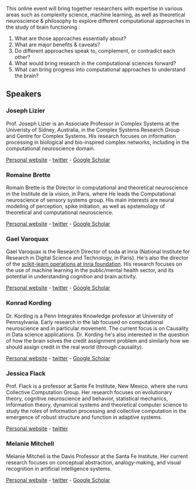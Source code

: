 This online event will bring together researchers with expertise in various areas such as complexity science, machine learning, as well as theoretical neuroscience & philosophy to explore different computational approaches in the study of brain functioning : 

1. What are those approaches essentially about? 
2. What are major benefits & caveats? 
3. Do different approaches speak to, complement, or contradict each other? 
4. What would bring research in the computational sciences forward?
5. What can bring progress into computational approaches to understand the brain?

## Speakers

### Joseph Lizier

Prof. Joseph Lizier is an Associate Professor in Complex Systems at the Univeristy of Sidney, Australia, in the Complex Systems Research Group and Centre for Complex Systems. His research focuses on information processing in biological and bio-inspired complex networks, including in the computational neuroscience domain.

[Personal website](https://lizier.me/joseph/) - [twitter](https://twitter.com/jlizier) - [Google Scholar](https://scholar.google.com/citations?user=QJwapBoAAAAJ&hl=en)

### Romaine Brette

Romain Brette is the Director in computational and theoretical neuroscience in the Institute de la vision, in Paris, where He leads the Computational neuroscience of sensory systems group. His main interests are neural modeling of perception, spike initiation, as well as epstemology of theoretical and computational neuroscience.

[Personal website](http://romainbrette.fr/) - [twitter](https://twitter.com/RomainBrette) - [Google Scholar](https://scholar.google.com/citations?hl=en&user=lEHiPU4AAAAJ)

### Gael Varoquax

Gael Varoquax is the Research Director of soda at Inria (National Institute for Research in Digital Science and Technology, in Paris). He's also the director of the [scikit-learn operations at Inria foundation](https://scikit-learn.fondation-inria.fr/home/). His research focuses on the use of machine learning in the public/mental health sector, and its potential in understanding cognition and brain activity.

[Personal website](https://gael-varoquaux.info/) - [twitter](https://twitter.com/gaelvaroquaux) - [Google Scholar](https://scholar.google.com/citations?user=OGGu384AAAAJ&hl=en)

### Konrad Kording

Dr. Kording is a Penn Integrates Knowledge professor at University of Pennsylvania. Early research in the lab focused on computational neuroscience and in particular movement. The current focus is on Causality in Data science applications. Dr. Kording he's also interested in the question of how the brain solves the credit assignment problem and similarly how we should assign credit in the real world (through causality). 

[Personal website](http://koerding.com/) - [twitter](https://twitter.com/gaelvaroquaux) - [Google Scholar](https://scholar.google.com/citations?user=MiFqJGcAAAAJ&hl=en)

### Jessica Flack

Prof. Flack is a professor at Sante Fe Institute, New Mexico, where she runs Collective Computation Group. Her research focuses on evolutionary theory, cognitive neuroscience and behavior, statistical mechanics, information theory, dynamical systems and theoretical computer science to study the roles of information processing and collective computation in the emergence of robust structure and function in adaptive systems.

[Personal website](https://c4.santafe.edu/) - [twitter](https://twitter.com/c4computation?lang=en) 

### Melanie Mitchell

Melanie Mitchell is the Davis Professor at the Santa Fe Institute. Her current research focuses on conceptual abstraction, analogy-making, and visual recognition in artificial intelligence systems. 

[Personal website](https://melaniemitchell.me/) - [twitter](https://twitter.com/MelMitchell1) - [Google Scholar]([https://scholar.google.com/citations?user=MiFqJGcAAAAJ&hl=en](https://scholar.google.com/citations?user=4xK5uaQAAAAJ&hl=en))

